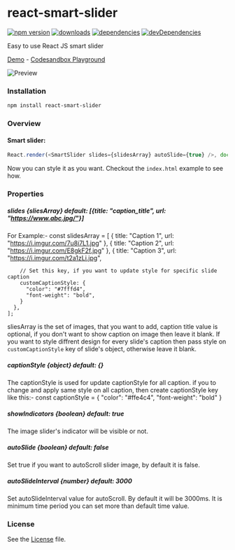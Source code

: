 # react-smart-slider

[![npm version](https://img.shields.io/npm/v/react-smart-slider.svg)](https://www.npmjs.com/package/react-smart-slider)
[![downloads](https://img.shields.io/npm/dt/react-smart-slider.svg)](https://www.npmjs.com/package/react-smart-slider)
[![dependencies](https://david-dm.org/therkverma/react-smart-slider.svg)](https://david-dm.org/therkverma/react-smart-slider)
[![devDependencies](https://david-dm.org/therkverma/react-smart-slider/dev-status.svg)](https://david-dm.org/therkverma/react-smart-slider?type=dev)


Easy to use React JS smart slider

[Demo](https://github.com/therkverma/react-smart-slider/) - [Codesandbox Playground](https://codesandbox.io/s/jpo4ypo9wv)

![Preview](https://res.cloudinary.com/therkverma-github-io/image/upload/fl_animated/v1547231907/react-smart-slider.png)

### Installation

```sh
npm install react-smart-slider
```

### Overview

#### Smart slider:

```javascript
React.render(<SmartSlider slides={slidesArray} autoSlide={true} />, document.body);
```

Now you can style it as you want. Checkout the `index.html` example to see how.

### Properties

##### slides {sliesArray} default: [{title: "caption_title", url: "https://www.abc.jpg/"}]

For Example:-
const slidesArray = [
      {
        title: "Caption 1", url: "https://i.imgur.com/7u8i7L1.jpg"
      },
      {
        title: "Caption 2", url: "https://i.imgur.com/E8gkF2f.jpg"
      },
      {
        title: "Caption 3",
        url: "https://i.imgur.com/t2a1zLi.jpg",

        // Set this key, if you want to update style for specific slide caption
        customCaptionStyle: {
          "color": "#7fffd4",
          "font-weight": "bold",
        }
      },
    ];

sliesArray is the set of images, that you want to add, caption title value is optional, if you don't want to show caption on image then leave it blank.
    If you want to style diffrent design for every slide's caption then pass style on `customCaptionStyle` key of slide's object, otherwise leave it blank.


##### captionStyle {object} default: {}

The captionStyle is used for update captionStyle for all caption. if you to change and apply same style on all caption, then create captionStyle key like this:-
const captionStyle = {
      "color": "#ffe4c4",
      "font-weight": "bold"
    }


##### showIndicators {boolean} default: true

The image slider's indicator will be visible or not.


##### autoSlide {boolean} default: false

Set true if you want to autoScroll slider image, by default it is false.


##### autoSlideInterval {number} default: 3000

Set autoSlideInterval value for autoScroll. By default it will be 3000ms. It is minimum time period you can set more than default time value.


### License

See the [License](LICENSE) file.
